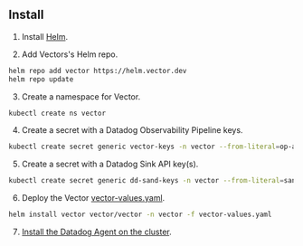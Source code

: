 ## Install

1. Install [Helm](https://v3.helm.sh/docs/intro/install/).

2. Add Vectors's Helm repo.

```bash
helm repo add vector https://helm.vector.dev
helm repo update
```

3. Create a namespace for Vector.

```bash
kubectl create ns vector
```

4. Create a secret with a Datadog Observability Pipeline keys.

```bash
kubectl create secret generic vector-keys -n vector --from-literal=op-api-key=<API-KEY> --from-literal=op-app-key=<API-KEY> --from-literal=op-conf-key=<API-KEY>
```

5. Create a secret with a Datadog Sink API key(s).

```bash
kubectl create secret generic dd-sand-keys -n vector --from-literal=sand-api-key=<API-KEY> --from-literal=sand2-api-key=<API-KEY>
```

6. Deploy the Vector [vector-values.yaml](values.yaml).

```bash
helm install vector vector/vector -n vector -f vector-values.yaml
```

7. [Install the Datadog Agent on the cluster](../../datadog/k8s/).
